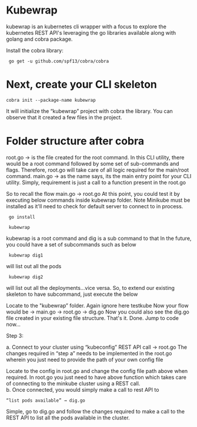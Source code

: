 # Kubewrap

kubewrap is an kubernetes cli wrapper with a focus to explore the kubernetes REST API's leveraging the go libraries available along with golang and cobra package.

Install  the cobra library:
```
 go get -u github.com/spf13/cobra/cobra
 ```
# Next, create your CLI skeleton 

```
cobra init --package-name kubewrap
```

It will initialize the “kubewrap” project with cobra the library. You can observe that it created a few files in the project.

# Folder structure after cobra

root.go → is the file created for the root command. In this CLI utility, there would be a root command followed by some set of sub-commands and flags. Therefore, root.go will take care of all logic required for the main/root command.
main.go → as the name says, its the main entry point for your CLI utility. Simply, requirement is just a call to a function present in the root.go

So to recall the flow main.go -> root.go
At this point, you could test it by executing below commands inside kubewrap folder. Note Minikube must be installed as it'll need to check for default server to connect to in process.
```
 go install
 
 kubewrap
```


kubewrap is a root command and dig is a sub command to that
In the future, you could have a set of subcommands such as below
```
 kubewrap dig1
 ```
will list out all the pods
```
 kubewrap dig2
 ```
will list out all the deployments…vice versa.
So, to extend our existing skeleton to have subcommand, just execute the below

Locate to the "kubewrap” folder. Again ignore here testkube
Now your flow would be → main.go -> root.go → dig.go
Now you could also see the dig.go file created in your existing file structure.
That's it. Done. Jump to code now…

Step 3:

a. Connect to your cluster using “kubeconfig” REST API call → root.go
The changes required in “step a” needs to be implemented in the root.go wherein you just need to provide the path of your own config file 

Locate to the config in root.go and  change the config file path above when required.
In root.go you just need to have above function which takes care of connecting to the minkube cluster using a REST call.  
b. Once connected, you would simply make a call to rest API to
```
“list pods available” → dig.go
```
Simple, go to dig.go and follow the changes required to make a call to the REST API to list all the pods available in the cluster.
